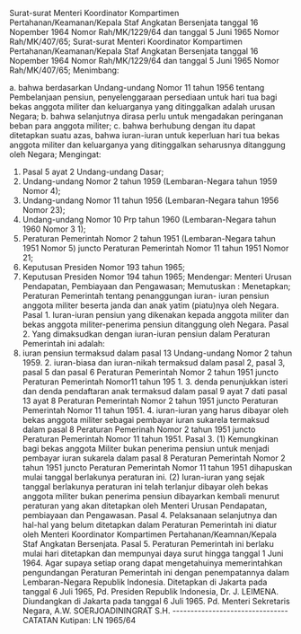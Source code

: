  Surat-surat Menteri Koordinator Kompartimen Pertahanan/Keamanan/Kepala Staf Angkatan Bersenjata tanggal 16 Nopember 1964 Nomor Rah/MK/1229/64 dan tanggal 5 Juni 1965 Nomor Rah/MK/407/65; Surat-surat Menteri Koordinator Kompartimen Pertahanan/Keamanan/Kepala Staf Angkatan Bersenjata tanggal 16 Nopember 1964 Nomor Rah/MK/1229/64 dan tanggal 5 Juni 1965 Nomor Rah/MK/407/65;
Menimbang:

a. bahwa berdasarkan Undang-undang Nomor 11 tahun 1956 tentang Pembelanjaan pensiun, penyelenggaraan persediaan untuk hari tua bagi bekas anggota militer dan keluarganya yang ditinggalkan adalah urusan Negara;
b. bahwa selanjutnya dirasa perlu untuk mengadakan peringanan beban para anggota militer;
c. bahwa berhubung dengan itu dapat ditetapkan suatu azas, bahwa iuran-iuran untuk keperluan hari tua bekas anggota militer dan keluarganya yang ditinggalkan seharusnya ditanggung oleh Negara;
Mengingat:

1. Pasal 5 ayat 2 Undang-undang Dasar;
2. Undang-undang Nomor 2 tahun 1959 (Lembaran-Negara tahun 1959 Nomor 4);
3. Undang-undang Nomor 11 tahun 1956 (Lembaran-Negara tahun 1956 Nomor 23);
4. Undang-undang Nomor 10 Prp tahun 1960 (Lembaran-Negara tahun 1960 Nomor 3 1);
5. Peraturan Pemerintah Nomor 2 tahun 1951 (Lembaran-Negara tahun 1951 Nomor 5) juncto Peraturan Pemerintah Nomor 11 tahun 1951 Nomor 21;
6. Keputusan Presiden Nomor 193 tahun 1965;
7. Keputusan Presiden Nomor 194 tahun 1965; Mendengar: Menteri Urusan Pendapatan, Pembiayaan dan Pengawasan; Memutuskan : Menetapkan; Peraturan Pemerintah tentang penanggungan iuran- iuran pensiun anggota militer beserta janda dan anak yatim (piatu)nya oleh Negara. Pasal 1. Iuran-iuran pensiun yang dikenakan kepada anggota militer dan bekas anggota militer-penerima pensiun ditanggung oleh Negara. Pasal 2. Yang dimaksudkan dengan iuran-iuran pensiun dalam Peraturan Pemerintah ini adalah:
1. iuran pensiun termaksud dalam pasal 13 Undang-undang Nomor 2 tahun 1959. 2. iuran-biasa dan iuran-nikah termaksud dalam pasal 2, pasal 3, pasal 5 dan pasal 6 Peraturan Pemerintah Nomor 2 tahun 1951 juncto Peraturan Pemerintah Nomor11 tahun 195 1. 3. denda penunjukkan isteri dan denda pendaftaran anak termaksud dalam pasal 9 ayat 7 dati pasal 13 ayat 8 Peraturan Pemerintah Nomor 2 tahun 1951 juncto Peraturan Pemerintah Nomor 11 tahun 1951. 4. iuran-iuran yang harus dibayar oleh bekas anggota militer sebagai pembayar iuran sukarela termaksud dalam pasal 8 Peraturan Pemerinah Nomor 2 tahun 1951 juncto Peraturan Pemerintah Nomor 11 tahun 1951. Pasal 3. (1) Kemungkinan bagi bekas anggota Militer bukan penerima pensiun untuk menjadi pembayar iuran sukarela dalam pasal 8 Peraturan Pemerintah Nomor 2 tahun 1951 juncto Peraturan Pemerintah Nomor 11 tahun 1951 dihapuskan mulai tanggal berlakunya peraturan ini. (2) Iuran-iuran yang sejak tanggal berlakunya peraturan ini telah terlanjur dibayar oleh bekas anggota militer bukan penerima pensiun dibayarkan kembali menurut peraturan yang akan ditetapkan oleh Menteri Urusan Pendapatan, pembiayaan dan Pengawasan. Pasal 4. Pelaksanaan selanjutnya dan hal-hal yang belum ditetapkan dalam Peraturan Pemerintah ini diatur oleh Menteri Koordinator Kompartimen Pertahanan/Keamnan/Kepala Staf Angkatan Bersenjata. Pasal 5. Peraturan Pemerintah ini berlaku mulai hari ditetapkan dan mempunyai daya surut hingga tanggal 1 Juni 1964. Agar supaya setiap orang dapat mengetahuinya memerintahkan pengundangan Peraturan Pemerintah ini dengan penempatannya dalam Lembaran-Negara Republik Indonesia. Ditetapkan di Jakarta pada tanggal 6 Juli 1965, Pd. Presiden Republik Indonesia, Dr. J. LEIMENA. Diundangkan di Jakarta pada tanggal 6 Juli 1965. Pd. Menteri Sekretaris Negara, A.W. SOERJOADININGRAT S.H. -------------------------------- CATATAN Kutipan: LN 1965/64
